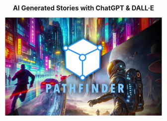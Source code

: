 <div align=center>
    <h2>AI Generated Stories with ChatGPT & DALL·E</h2> 
    <img src="Pathfinder-Readme-Graphic.jpg"/>
</div>
